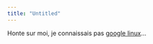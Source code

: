 ```yaml
---
title: "Untitled"
---
```


Honte sur moi, je connaissais pas [google
linux](http://www.google.com/linux)...


